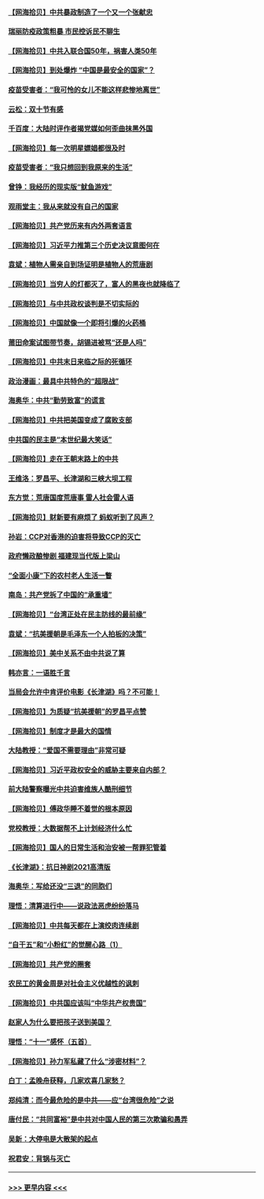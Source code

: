 #### [【网海拾贝】中共暴政制造了一个又一个张献忠](../pages/nsc993/n13335375.md?t=10282001) 
#### [瑞丽防疫政策粗暴 市民控诉民不聊生](../pages/nsc993/n13335277.md?t=10282001) 
#### [【网海拾贝】中共入联合国50年，祸害人类50年](../pages/nsc993/n13332622.md?t=10282001) 
#### [【网海拾贝】到处爆炸 “中国是最安全的国家”？](../pages/nsc993/n13330109.md?t=10282001) 
#### [疫苗受害者：“我可怜的女儿不能这样悲惨地离世”](../pages/nsc993/n13329584.md?t=10282001) 
#### [云松：双十节有感](../pages/nsc993/n13327729.md?t=10282001) 
#### [千百度：大陆时评作者揭党媒如何歪曲抹黑外国](../pages/nsc993/n13327425.md?t=10282001) 
#### [【网海拾贝】每一次明星嫖娼都很及时](../pages/nsc993/n13326552.md?t=10282001) 
#### [疫苗受害者：“我只想回到我原来的生活”](../pages/nsc993/n13326539.md?t=10282001) 
#### [曾铮：我经历的现实版“鱿鱼游戏”](../pages/nsc993/n13324235.md?t=10282001) 
#### [观雨堂主：我从来就没有自己的国家](../pages/nsc993/n13324212.md?t=10282001) 
#### [【网海拾贝】共产党历来有内外两套语言](../pages/nsc993/n13324119.md?t=10282001) 
#### [【网海拾贝】习近平力推第三个历史决议意图何在](../pages/nsc993/n13319583.md?t=10282001) 
#### [袁斌：植物人需亲自到场证明是植物人的荒唐剧](../pages/nsc993/n13319517.md?t=10282001) 
#### [【网海拾贝】当穷人的灯都灭了，富人的黑夜也就降临了](../pages/nsc993/n13316913.md?t=10282001) 
#### [【网海拾贝】与中共政权谈判是不切实际的](../pages/nsc993/n13314868.md?t=10282001) 
#### [【网海拾贝】中国就像一个即将引爆的火药桶](../pages/nsc993/n13311974.md?t=10282001) 
#### [莆田命案试图带节奏，胡锡进被骂“还是人吗”](../pages/nsc993/n13311772.md?t=10282001) 
#### [【网海拾贝】中共末日来临之际的死循环](../pages/nsc993/n13309649.md?t=10282001) 
#### [政治漫画：最具中共特色的“超限战”](../pages/nsc993/n13308510.md?t=10282001) 
#### [海奥华：中共“勤劳致富”的谎言](../pages/nsc993/n13308500.md?t=10282001) 
#### [【网海拾贝】中共把美国变成了腐败支部](../pages/nsc993/n13308449.md?t=10282001) 
#### [中共国的民主是“本世纪最大笑话”](../pages/nsc993/n13308439.md?t=10282001) 
#### [【网海拾贝】走在王朝末路上的中共](../pages/nsc993/n13306255.md?t=10282001) 
#### [王维洛：罗昌平、长津湖和三峡大坝工程](../pages/nsc993/n13305617.md?t=10282001) 
#### [东方觉：荒唐国度荒唐事 雷人社会雷人语](../pages/nsc993/n13305542.md?t=10282001) 
#### [【网海拾贝】财新要有麻烦了 蚂蚁听到了风声？](../pages/nsc993/n13303518.md?t=10282001) 
#### [孙岩：CCP对香港的迫害将导致CCP的灭亡](../pages/nsc993/n13303673.md?t=10282001) 
#### [政府懒政酿惨剧 福建现当代版上梁山](../pages/nsc993/n13303481.md?t=10282001) 
#### [“全面小康”下的农村老人生活一瞥](../pages/nsc993/n13301579.md?t=10282001) 
#### [南岛：共产党拆了中国的“承重墙”](../pages/nsc993/n13298695.md?t=10282001) 
#### [【网海拾贝】“台湾正处在民主防线的最前缘”](../pages/nsc993/n13298607.md?t=10282001) 
#### [袁斌：“抗美援朝是毛泽东一个人拍板的决策”](../pages/nsc993/n13298572.md?t=10282001) 
#### [【网海拾贝】美中关系不由中共说了算](../pages/nsc993/n13296468.md?t=10282001) 
#### [韩亦言：一语胜千言](../pages/nsc993/n13296643.md?t=10282001) 
#### [当局会允许中肯评价电影《长津湖》吗？不可能！](../pages/nsc993/n13294164.md?t=10282001) 
#### [【网海拾贝】为质疑“抗美援朝”的罗昌平点赞](../pages/nsc993/n13293902.md?t=10282001) 
#### [【网海拾贝】制度才是最大的国情](../pages/nsc993/n13292455.md?t=10282001) 
#### [大陆教授：“爱国不需要理由”非常可疑](../pages/nsc993/n13292404.md?t=10282001) 
#### [【网海拾贝】习近平政权安全的威胁主要来自内部？](../pages/nsc993/n13290496.md?t=10282001) 
#### [前大陆警察曝光中共迫害维族人酷刑细节](../pages/nsc993/n13290422.md?t=10282001) 
#### [【网海拾贝】傅政华睡不着觉的根本原因](../pages/nsc993/n13287736.md?t=10282001) 
#### [党校教授：大数据帮不上计划经济什么忙](../pages/nsc993/n13287648.md?t=10282001) 
#### [【网海拾贝】国人的日常生活和治安被一帮罪犯管着](../pages/nsc993/n13285024.md?t=10282001) 
#### [《长津湖》：抗日神剧2021高清版](../pages/nsc993/n13284959.md?t=10282001) 
#### [海奥华：写给还没“三退”的同胞们](../pages/nsc993/n13284718.md?t=10282001) 
#### [理悟：清算进行中——说政法恶虎纷纷落马](../pages/nsc993/n13284707.md?t=10282001) 
#### [【网海拾贝】中共每天都在上演绞肉连续剧](../pages/nsc993/n13282662.md?t=10282001) 
#### [“自干五”和“小粉红”的觉醒心路（1）](../pages/nsc993/n13282577.md?t=10282001) 
#### [【网海拾贝】共产党的圈套](../pages/nsc993/n13279355.md?t=10282001) 
#### [农民工的黄金周是对社会主义优越性的讽刺](../pages/nsc993/n13279129.md?t=10282001) 
#### [【网海拾贝】中共国应该叫“中华共产权贵国”](../pages/nsc993/n13277732.md?t=10282001) 
#### [赵家人为什么要把孩子送到美国？](../pages/nsc993/n13277707.md?t=10282001) 
#### [理悟：“十一”感怀（五首）](../pages/nsc993/n13277203.md?t=10282001) 
#### [【网海拾贝】孙力军私藏了什么“涉密材料”？](../pages/nsc993/n13276325.md?t=10282001) 
#### [白丁：孟晚舟获释，几家欢喜几家愁？](../pages/nsc993/n13276158.md?t=10282001) 
#### [郑纯清：而今最危险的是中共——应“台湾很危险”之说](../pages/nsc993/n13276137.md?t=10282001) 
#### [唐付民：“共同富裕”是中共对中国人民的第三次欺骗和愚弄](../pages/nsc993/n13276091.md?t=10282001) 
#### [吴新：大停电是大散架的起点](../pages/nsc993/n13276065.md?t=10282001) 
#### [祝君安：背锅与灭亡](../pages/nsc993/n13276014.md?t=10282001) 

----
#### [ >>> 更早内容 <<< ](../indexes/nsc993-earlier.md)
